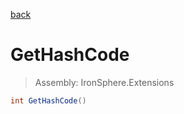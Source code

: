 ﻿

[back](/IronSphere.Extensions/types/ByteArrayExtension)

# GetHashCode

> Assembly: IronSphere.Extensions

```csharp
int GetHashCode()
```



 